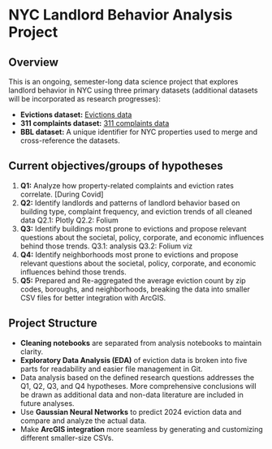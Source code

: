 # NYC Landlord Behavior Analysis Project

## Overview
This is an ongoing, semester-long data science project that explores landlord behavior in NYC using three primary datasets (additional datasets will be incorporated as research progresses):

- **Evictions dataset:** [Evictions data](https://data.cityofnewyork.us/City-Government/Evictions/6z8x-wfk4/data)
- **311 complaints dataset:** [311 complaints data](https://data.cityofnewyork.us/Social-Services/311-Service-Requests-from-2010-to-Present/erm2-nwe9/about_data)
- **BBL dataset:** A unique identifier for NYC properties used to merge and cross-reference the datasets.

## Current objectives/groups of hypotheses
1. **Q1:** Analyze how property-related complaints and eviction rates correlate. [During Covid]
2. **Q2:** Identify landlords and patterns of landlord behavior based on building type, complaint frequency, and eviction trends of all cleaned data Q2.1: Plotly Q2.2: Folium
3. **Q3:** Identify buildings most prone to evictions and propose relevant questions about  the societal, policy, corporate, and economic influences behind those trends. Q3.1: analysis Q3.2: Folium viz
4. **Q4:** Identify neighborhoods most prone to evictions and propose relevant questions about  the societal, policy, corporate, and economic influences behind those trends.
5. **Q5:** Prepared and Re-aggregated the average eviction count by zip codes, boroughs, and neighborhoods, breaking the data into smaller CSV files for better integration with ArcGIS.

## Project Structure
- **Cleaning notebooks** are separated from analysis notebooks to maintain clarity.
- **Exploratory Data Analysis (EDA)** of eviction data is broken into five parts for readability and easier file management in Git.
- Data analysis based on the defined research questions addresses the Q1, Q2, Q3, and Q4 hypotheses. More comprehensive conclusions will be drawn as additional data and non-data literature are included in future analyses.
- Use **Gaussian Neural Networks** to predict 2024 eviction data and compare and analyze the actual data.
- Make **ArcGIS integration** more seamless by generating and customizing different smaller-size CSVs. 
